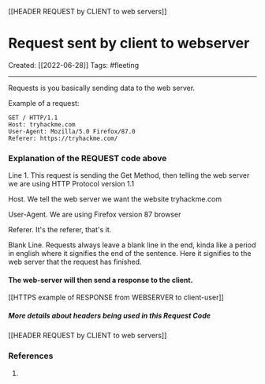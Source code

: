 [[HEADER REQUEST by CLIENT to web servers]]

# Request sent by client to webserver
Created:  [[2022-06-28]]
Tags: #fleeting 

---
Requests is you basically sending data to the web server.  

Example of a request:
```http
GET / HTTP/1.1
Host: tryhackme.com
User-Agent: Mozilla/5.0 Firefox/87.0
Referer: https://tryhackme.com/

```
### Explanation of the REQUEST code above
Line 1. This request is sending the Get Method, then telling the web server we are using HTTP Protocol version 1.1

Host. We tell the web server we want the website tryhackme.com

User-Agent. We are using Firefox version 87 browser

Referer. It's the referer, that's it. 

Blank Line. Requests always leave a blank line in the end, kinda like a period in english where it signifies the end of the sentence. Here it signifies to the web server that the request has finished. 

#### The web-server will then send a response to the client.  
[[HTTPS example of RESPONSE from WEBSERVER to client-user]]



##### More details about headers being used in this Request Code
[[HEADER REQUEST by CLIENT to web servers]]














### References
1. 